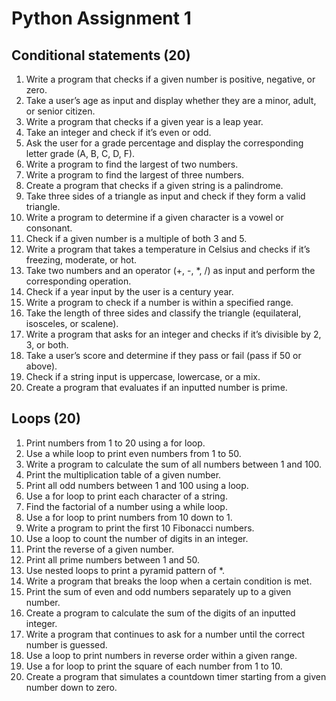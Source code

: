 <h1>Python Assignment 1</h1>

<h2>Conditional statements (20)</h2>

<ol>
<li>Write a program that checks if a given number is positive, negative, or zero.</li>
<li>Take a user’s age as input and display whether they are a minor, adult, or senior citizen.</li>
<li>Write a program that checks if a given year is a leap year.</li>
<li>Take an integer and check if it’s even or odd.</li>
<li>Ask the user for a grade percentage and display the corresponding letter grade (A, B, C, D, F).</li>
<li>Write a program to find the largest of two numbers.</li>
<li>Write a program to find the largest of three numbers.</li>
<li>Create a program that checks if a given string is a palindrome.</li>
<li>Take three sides of a triangle as input and check if they form a valid triangle.</li>
<li>Write a program to determine if a given character is a vowel or consonant.</li>
<li>Check if a given number is a multiple of both 3 and 5.</li>
<li>Write a program that takes a temperature in Celsius and checks if it’s freezing, moderate, or hot.</li>
<li>Take two numbers and an operator (+, -, *, /) as input and perform the corresponding operation.</li>
<li>Check if a year input by the user is a century year.</li>
<li>Write a program to check if a number is within a specified range.</li>
<li>Take the length of three sides and classify the triangle (equilateral, isosceles, or scalene).</li>
<li>Write a program that asks for an integer and checks if it’s divisible by 2, 3, or both.</li>
<li>Take a user’s score and determine if they pass or fail (pass if 50 or above).</li>
<li>Check if a string input is uppercase, lowercase, or a mix.</li>
<li>Create a program that evaluates if an inputted number is prime.</li>
</ol>

<h2>Loops (20)</h2>

<ol>
<li>Print numbers from 1 to 20 using a for loop.
</li>
<li>Use a while loop to print even numbers from 1 to 50.
</li>
<li>Write a program to calculate the sum of all numbers between 1 and 100.
</li>
<li>Print the multiplication table of a given number.
</li>
<li>Print all odd numbers between 1 and 100 using a loop.
</li>
<li>Use a for loop to print each character of a string.
</li>
<li>Find the factorial of a number using a while loop.
</li>
<li>Use a for loop to print numbers from 10 down to 1.
</li>
<li>Write a program to print the first 10 Fibonacci numbers.
</li>
<li>Use a loop to count the number of digits in an integer.
</li>
<li>Print the reverse of a given number.
</li>
<li>Print all prime numbers between 1 and 50.
</li>
<li>Use nested loops to print a pyramid pattern of *.
</li>
<li>Write a program that breaks the loop when a certain condition is met.
</li>
<li>Print the sum of even and odd numbers separately up to a given number.
</li>
<li>Create a program to calculate the sum of the digits of an inputted integer.
</li>
<li>Write a program that continues to ask for a number until the correct number is guessed.
</li>
<li>Use a loop to print numbers in reverse order within a given range.
</li>
<li>Use a for loop to print the square of each number from 1 to 10.
</li>
<li>Create a program that simulates a countdown timer starting from a given number down to zero.
</li>
</ol>
